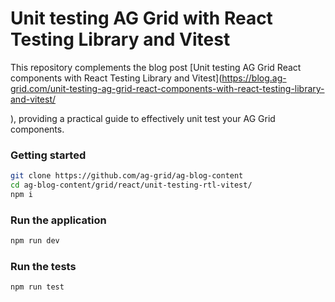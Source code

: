 # Unit testing AG Grid with React Testing Library and Vitest

This repository complements the blog post
[Unit testing AG Grid React components with React Testing Library and Vitest](https://blog.ag-grid.com/unit-testing-ag-grid-react-components-with-react-testing-library-and-vitest/

), providing a practical guide to effectively unit test your AG Grid components.

### Getting started

```bash
git clone https://github.com/ag-grid/ag-blog-content
cd ag-blog-content/grid/react/unit-testing-rtl-vitest/
npm i
```

### Run the application

```bash
npm run dev
```

### Run the tests

```bash
npm run test
```

